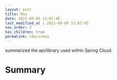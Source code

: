 ```yaml
---
layout: post
title: Msa
date: 2021-09-09 13:07:45
last_modified_at : 2021-09-09 13:07:45
nav_order: 3
has_children: true
permalink: /docs/msa
---
```


summarized the api/library used within Spring Cloud.

# Summary